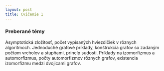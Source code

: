 ```yaml
---
layout: post
title: Cvičenie 1
---
```


### Preberané témy
Asymptotická zložitosť, počet vypísaných hviezdičiek v rôznych algoritmoch.
Jednoduché grafové príklady, konštrukcia grafov so zadaným počtom vrcholov a
stupňami, princíp sudosti. Príklady na izomorfizmus a automorfizmus, počty
automorfizmov rôznych grafov, existencia izomorfizmu medzi dvojicami
grafov.
